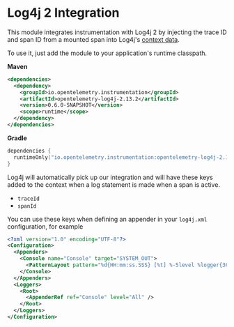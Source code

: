 # Log4j 2 Integration

This module integrates instrumentation with Log4j 2 by injecting the trace ID and span ID from a
mounted span into Log4j's [context data](https://logging.apache.org/log4j/2.x/manual/thread-context.html).

To use it, just add the module to your application's runtime classpath.

**Maven**

```xml
<dependencies>
  <dependency>
    <groupId>io.opentelemetry.instrumentation</groupId>
    <artifactId>opentelemetry-log4j-2.13.2</artifactId>
    <version>0.6.0-SNAPSHOT</version>
    <scope>runtime</scope>
  </dependency>
</dependencies>
```

**Gradle**

```kotlin
dependencies {
  runtimeOnly("io.opentelemetry.instrumentation:opentelemetry-log4j-2.13.2:0.6.0-SNAPSHOT")
}
```

Log4j will automatically pick up our integration and will have these keys added to the context when
a log statement is made when a span is active.

- `traceId`
- `spanId`

You can use these keys when defining an appender in your `log4j.xml` configuration, for example

```xml
<?xml version="1.0" encoding="UTF-8"?>
<Configuration>
  <Appenders>
    <Console name="Console" target="SYSTEM_OUT">
      <PatternLayout pattern="%d{HH:mm:ss.SSS} [%t] %-5level %logger{36} traceId: %X{traceId} spanId: %X{spanId} - %msg%n" />
    </Console>
  </Appenders>
  <Loggers>
    <Root>
      <AppenderRef ref="Console" level="All" />
    </Root>
  </Loggers>
</Configuration>
```
